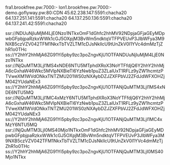 fra1.brookfree.pw:7000:-
lon1.brookfree.pw:7000:-
demo.goflyway.pw:80:CDN
45.62.238.147:5591:chacha20
64.137.251.141:5591:chacha20
64.137.250.136:5591:chacha20
64.137.241.42:5591:chacha20
 
ssr://NDUuNjIuMjM4LjE0Nzo1NTkxOmF1dGhfc2hhMV92NDpjaGFjaGEyMDpwbGFpbjpaRzkxWWk1cGJ5OXpjM3BvWm5ndktqVTFPVEUvP3JlbWFya3M9NXB5czVZV042TFM1NkxTbTVZLTM1cDJsNkllcU9tUnZkV0l1YVc4dmMzTjZhR1o0THc
ss://Y2hhY2hhMjA6ZG91Yi5pby9zc3poZngvKjU1OTFANDUuNjIuMjM4LjE0Nzo1NTkx
ssr://NjQuMTM3LjI1MS4xNDE6NTU5MTphdXRoX3NoYTFfdjQ6Y2hhY2hhMjA6cGxhaW46Wkc5MVlpNXBieTl6YzNwb1puZ3ZLalUxT1RFLz9yZW1hcmtzPTVweXM1WVdONkxTNTZMU201WS0zNXAybDZJZXFPbVJ2ZFdJdWFXOHZjM042YUdaNEx3
ss://Y2hhY2hhMjA6ZG91Yi5pby9zc3poZngvKjU1OTFANjQuMTM3LjI1MS4xNDE6NTU5MQ
ssr://NjQuMTM3LjI1MC4xMzY6NTU5MTphdXRoX3NoYTFfdjQ6Y2hhY2hhMjA6cGxhaW46Wkc5MVlpNXBieTl6YzNwb1puZ3ZLalUxT1RFLz9yZW1hcmtzPTVweXM1WVdONkxTNTZMU201WS0zNXAybDZJZXFPbVJ2ZFdJdWFXOHZjM042YUdaNEx3
ss://Y2hhY2hhMjA6ZG91Yi5pby9zc3poZngvKjU1OTFANjQuMTM3LjI1MC4xMzY6NTU5MQ
ssr://NjQuMTM3LjI0MS40Mjo1NTkxOmF1dGhfc2hhMV92NDpjaGFjaGEyMDpwbGFpbjpaRzkxWWk1cGJ5OXpjM3BvWm5ndktqVTFPVEUvP3JlbWFya3M9NXB5czVZV042TFM1NkxTbTVZLTM1cDJsNkllcU9tUnZkV0l1YVc4dmMzTjZhR1o0THc
ss://Y2hhY2hhMjA6ZG91Yi5pby9zc3poZngvKjU1OTFANjQuMTM3LjI0MS40Mjo1NTkx
 
